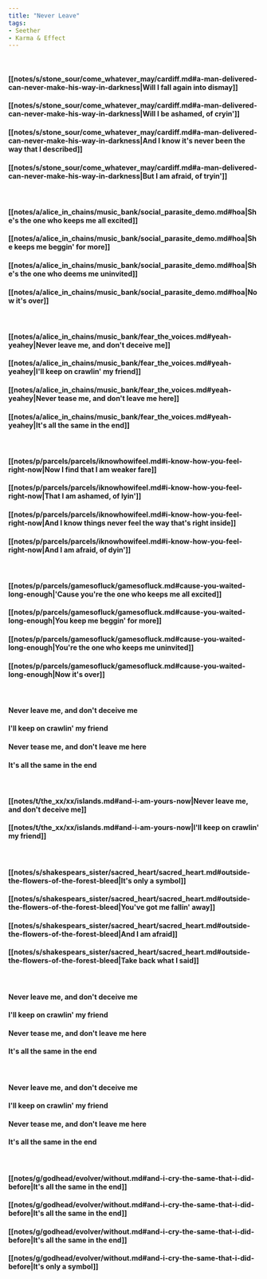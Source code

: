 ```yaml
---
title: "Never Leave"
tags:
- Seether
- Karma & Effect
---
```

&nbsp;
#### [[notes/s/stone_sour/come_whatever_may/cardiff.md#a-man-delivered-can-never-make-his-way-in-darkness|Will I fall again into dismay]]
#### [[notes/s/stone_sour/come_whatever_may/cardiff.md#a-man-delivered-can-never-make-his-way-in-darkness|Will I be ashamed, of cryin']]
#### [[notes/s/stone_sour/come_whatever_may/cardiff.md#a-man-delivered-can-never-make-his-way-in-darkness|And I know it's never been the way that I described]]
#### [[notes/s/stone_sour/come_whatever_may/cardiff.md#a-man-delivered-can-never-make-his-way-in-darkness|But I am afraid, of tryin']]
&nbsp;
#### [[notes/a/alice_in_chains/music_bank/social_parasite_demo.md#hoa|She's the one who keeps me all excited]]
#### [[notes/a/alice_in_chains/music_bank/social_parasite_demo.md#hoa|She keeps me beggin' for more]]
#### [[notes/a/alice_in_chains/music_bank/social_parasite_demo.md#hoa|She's the one who deems me uninvited]]
#### [[notes/a/alice_in_chains/music_bank/social_parasite_demo.md#hoa|Now it's over]]
&nbsp;
#### [[notes/a/alice_in_chains/music_bank/fear_the_voices.md#yeah-yeahey|Never leave me, and don't deceive me]]
#### [[notes/a/alice_in_chains/music_bank/fear_the_voices.md#yeah-yeahey|I'll keep on crawlin' my friend]]
#### [[notes/a/alice_in_chains/music_bank/fear_the_voices.md#yeah-yeahey|Never tease me, and don't leave me here]]
#### [[notes/a/alice_in_chains/music_bank/fear_the_voices.md#yeah-yeahey|It's all the same in the end]]
&nbsp;
#### [[notes/p/parcels/parcels/iknowhowifeel.md#i-know-how-you-feel-right-now|Now I find that I am weaker fare]]
#### [[notes/p/parcels/parcels/iknowhowifeel.md#i-know-how-you-feel-right-now|That I am ashamed, of lyin']]
#### [[notes/p/parcels/parcels/iknowhowifeel.md#i-know-how-you-feel-right-now|And I know things never feel the way that's right inside]]
#### [[notes/p/parcels/parcels/iknowhowifeel.md#i-know-how-you-feel-right-now|And I am afraid, of dyin']]
&nbsp;
#### [[notes/p/parcels/gamesofluck/gamesofluck.md#cause-you-waited-long-enough|'Cause you're the one who keeps me all excited]]
#### [[notes/p/parcels/gamesofluck/gamesofluck.md#cause-you-waited-long-enough|You keep me beggin' for more]]
#### [[notes/p/parcels/gamesofluck/gamesofluck.md#cause-you-waited-long-enough|You're the one who keeps me uninvited]]
#### [[notes/p/parcels/gamesofluck/gamesofluck.md#cause-you-waited-long-enough|Now it's over]]
&nbsp;
#### Never leave me, and don't deceive me
#### I'll keep on crawlin' my friend
#### Never tease me, and don't leave me here
#### It's all the same in the end
&nbsp;
#### [[notes/t/the_xx/xx/islands.md#and-i-am-yours-now|Never leave me, and don't deceive me]]
#### [[notes/t/the_xx/xx/islands.md#and-i-am-yours-now|I'll keep on crawlin' my friend]]
&nbsp;
#### [[notes/s/shakespears_sister/sacred_heart/sacred_heart.md#outside-the-flowers-of-the-forest-bleed|It's only a symbol]]
#### [[notes/s/shakespears_sister/sacred_heart/sacred_heart.md#outside-the-flowers-of-the-forest-bleed|You've got me fallin' away]]
#### [[notes/s/shakespears_sister/sacred_heart/sacred_heart.md#outside-the-flowers-of-the-forest-bleed|And I am afraid]]
#### [[notes/s/shakespears_sister/sacred_heart/sacred_heart.md#outside-the-flowers-of-the-forest-bleed|Take back what I said]]
&nbsp;
#### Never leave me, and don't deceive me
#### I'll keep on crawlin' my friend
#### Never tease me, and don't leave me here
#### It's all the same in the end
&nbsp;
#### Never leave me, and don't deceive me
#### I'll keep on crawlin' my friend
#### Never tease me, and don't leave me here
#### It's all the same in the end
&nbsp;
#### [[notes/g/godhead/evolver/without.md#and-i-cry-the-same-that-i-did-before|It's all the same in the end]]
#### [[notes/g/godhead/evolver/without.md#and-i-cry-the-same-that-i-did-before|It's all the same in the end]]
#### [[notes/g/godhead/evolver/without.md#and-i-cry-the-same-that-i-did-before|It's all the same in the end]]
#### [[notes/g/godhead/evolver/without.md#and-i-cry-the-same-that-i-did-before|It's only a symbol]]
